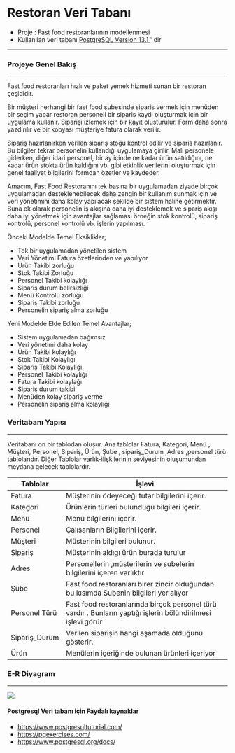 # Restoran Veri Tabanı

* Proje : Fast food restoranlarının modellenmesi
* Kullanılan veri tabanı [PostgreSQL Version 13.1	](https://www.postgresql.org/) ' dir
---
### Projeye Genel Bakış

---

Fast food restoranları hızlı ve paket yemek hizmeti sunan bir restoran çeşididir.
	
Bir müşteri herhangi bir fast food şubesinde siparis vermek için menüden bir seçim yapar restoran personeli bir siparis kaydı oluşturmak için bir uygulama kullanır. Siparişi izlemek için bir kayıt olusturulur. Form daha sonra yazdırılır ve bir kopyası müşteriye fatura olarak verilir. 

Sipariş hazırlanırken verilen sipariş stoğu kontrol edilir ve siparis hazırlanır. Bu bilgiler tekrar personelin kullandığı uygulamaya girilir. Mali personele giderken, diğer idari personel, bir ay içinde ne kadar ürün satıldığını, ne kadar ürün stokta ürün kaldığını vb. gibi etkinlik verilerini oluşturmak için genel faaliyet bilgilerini formdan özetler ve kaydeder. 
	

Amacım, Fast Food Restoranını tek basına bir uygulamadan ziyade birçok uygulamadan desteklenebilecek daha zengin bir kullanım sunmak için ve veri yönetimini daha kolay yapılacak şekilde bir sistem haline getirmektir. Buna ek olarak personelin iş akışına daha iyi desteklemek ve sipariş akışı daha iyi yönetmek için avantajlar sağlaması örneğin stok kontrolü, sipariş kontrolü, personel kontrolü vb. işlerin yapılması.

Önceki Modelde Temel Eksiklikler;

*	Tek bir uygulamadan yönetilen sistem
*	Veri Yönetimi Fatura özetlerinden ve yapılıyor
*	Ürün Takibi zorluğu
*	Stok Takibi Zorluğu
*	Personel Takibi kolaylığı
*	Sipariş durum belirsizliği
*	Menü Kontrolü zorluğu
*	Sipariş Takibi zorluğu
*	Personelin sipariş alma zorluğu


Yeni Modelde Elde Edilen Temel Avantajlar;

*	Sistem uygulamadan bağımsız
*	Veri yönetimi daha kolay
*	Ürün Takibi kolaylığı
*	Stok Takibi Kolaylıgı
*	Sipariş Takibi Kolaylığı
*	Personel Takibi kolaylığı
*	Fatura Takibi kolaylağı
*	Sipariş durum takibi
*	Menüden kolay sipariş verme
*	Personelin sipariş alma kolaylığı



### Veritabanı Yapısı

---

Veritabanı on bir tablodan oluşur. Ana tablolar Fatura, Kategori, Menü , Müşteri, Personel, Sipariş, Ürün, Şube , sipariş_Durum ,Adres ,personel türü tablolarıdır. Diğer Tablolar varlık-ilişkilerinin seviyesinin oluşumundan meydana gelecek tablolardır.

| Tablolar      			| İşlevi        |
| -------------				| ------------- |
|Fatura	|Müşterinin ödeyeceği tutar bilgilerini içerir.
|Kategori|	Ürünlerin türleri bulundugu bilgileri içerir.
|Menü	|Menü bilgilerini içerir.
|Personel| 	Çalısanların Bilgilerini içerir.
|Müşteri	|Müsterinin bilgileri bulunur.
|Sipariş	|Müşterinin aldıgı ürün burada turulur
|Adres	|Personellerin ,müsterilerin ve subelerin bilgilerini içeren varlıktır
|Şube	|Fast food restoranları birer zincir olduğundan bu kısımda Subenin bilgileri yer alıyor
|Personel Türü| Fast food restoranlarında birçok personel türü vardır . Bunların yaptığı işlerin bölündirilmesi işlevi görür
|Sipariş_Durum	|Verilen siparişin hangi aşamada olduğunu gösterir.
|Ürün	|Menülerin içeriğinde bulunan ürünleri içeriyor


### E-R Diyagram

---

![](https://github.com/cgesgin/fast_food_restaurant_database/blob/main/E-R%20Diyagram%C4%B1/E-R%20Diyagram.png)

#### Postgresql Veri tabanı için Faydalı kaynaklar

* https://www.postgresqltutorial.com/
* https://pgexercises.com/
* https://www.postgresql.org/docs/
